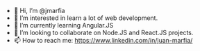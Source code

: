 - 👋 Hi, I’m @jmarfia
- 👀 I’m interested in learn a lot of web development.
- 🌱 I’m currently learning Angular.JS
- 💞️ I’m looking to collaborate on Node.JS and React.JS projects.
- 📫 How to reach me: https://www.linkedin.com/in/juan-marfia/

